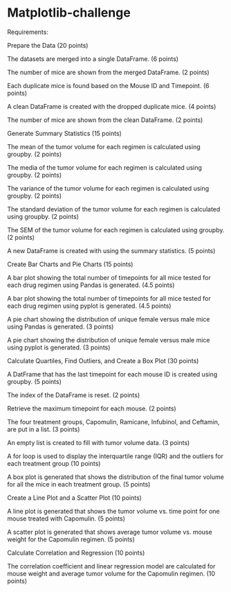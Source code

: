 # Matplotlib-challenge

Requirements:

Prepare the Data (20 points)

The datasets are merged into a single DataFrame. (6 points)

The number of mice are shown from the merged DataFrame. (2 points)

Each duplicate mice is found based on the Mouse ID and Timepoint. (6 points)

A clean DataFrame is created with the dropped duplicate mice. (4 points)

The number of mice are shown from the clean DataFrame. (2 points)

Generate Summary Statistics (15 points)

The mean of the tumor volume for each regimen is calculated using groupby. (2 points)

The media of the tumor volume for each regimen is calculated using groupby. (2 points)

The variance of the tumor volume for each regimen is calculated using groupby. (2 points)

The standard deviation of the tumor volume for each regimen is calculated using groupby. (2 points)

The SEM of the tumor volume for each regimen is calculated using groupby. (2 points)

A new DataFrame is created with using the summary statistics. (5 points)

Create Bar Charts and Pie Charts (15 points)

A bar plot showing the total number of timepoints for all mice tested for each drug regimen using Pandas is generated. (4.5 points)

A bar plot showing the total number of timepoints for all mice tested for each drug regimen using pyplot is generated. (4.5 points)

A pie chart showing the distribution of unique female versus male mice using Pandas is generated. (3 points)

A pie chart showing the distribution of unique female versus male mice using pyplot is generated. (3 points)

Calculate Quartiles, Find Outliers, and Create a Box Plot (30 points)

A DatFrame that has the last timepoint for each mouse ID is created using groupby. (5 points)

The index of the DataFrame is reset. (2 points)

Retrieve the maximum timepoint for each mouse. (2 points)

The four treatment groups, Capomulin, Ramicane, Infubinol, and Ceftamin, are put in a list. (3 points)

An empty list is created to fill with tumor volume data. (3 points)

A for loop is used to display the interquartile range (IQR) and the outliers for each treatment group (10 points)

A box plot is generated that shows the distribution of the final tumor volume for all the mice in each treatment group. (5 points)

Create a Line Plot and a Scatter Plot (10 points)

A line plot is generated that shows the tumor volume vs. time point for one mouse treated with Capomulin. (5 points)

A scatter plot is generated that shows average tumor volume vs. mouse weight for the Capomulin regimen. (5 points)

Calculate Correlation and Regression (10 points)

The correlation coefficient and linear regression model are calculated for mouse weight and average tumor volume for the Capomulin regimen. (10 points)

